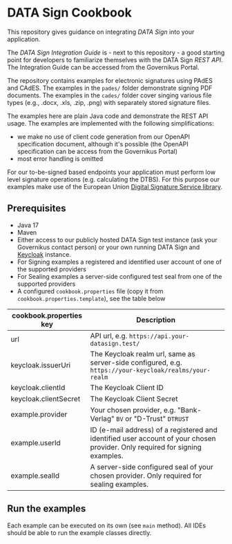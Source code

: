 # DATA Sign Cookbook

This repository gives guidance on integrating *DATA Sign* into your application.

The *DATA Sign Integration Guide* is - next to this repository - a good starting point for developers
to familiarize themselves with the DATA Sign *REST API*. The Integration Guide can be accessed from the Governikus
Portal.

The repository contains examples for electronic signatures using PAdES and CAdES. The examples in the
`pades/` folder demonstrate signing PDF documents. The examples in the `cades/` folder cover singing various file
types (e.g., .docx, .xls, .zip, .png) with separately stored signature files.

The examples here are plain Java code and demonstrate the REST API usage. The examples are implemented
with the following simplifications:

* we make no use of client code generation from our OpenAPI specification document, although it's possible (the OpenAPI
  specification can be access from the Governikus Portal)
* most error handling is omitted

For our to-be-signed based endpoints your application must perform low level signature operations (e.g. calculating the
DTBS).
For this purpose our examples make use of the European
Union [Digital Signature Service library](https://ec.europa.eu/digital-building-blocks/sites/display/DIGITAL/Digital+Signature+Service+-++DSS).

## Prerequisites

* Java 17
* Maven
* Either access to our publicly hosted DATA Sign test instance (ask your Governikus contact person)
  or your own running DATA Sign and [Keycloak](https://www.keycloak.org/) instance.
* For Signing examples a registered and identified user account of one of the supported providers
* For Sealing examples a server-side configured test seal from one of the supported providers
* A configured `cookbook.properties` file (copy it from `cookbook.properties.template`), see the table below

| cookbook.properties key | Description                                                                                                                  |
|-------------------------|------------------------------------------------------------------------------------------------------------------------------|
| url                     | API url, e.g. `https://api.your-datasign.test/`                                                                              |
| keycloak.issuerUri      | The Keycloak realm url, same as server-side configured, e.g. `https://your-keycloak/realms/your-realm`                       |
| keycloak.clientId       | The Keycloak Client ID                                                                                                       |
| keycloak.clientSecret   | The Keycloak Client Secret                                                                                                   |
| example.provider        | Your chosen provider, e.g. "Bank-Verlag" `BV` or "D-Trust" `DTRUST`                                                          |
| example.userId          | ID (e-mail address) of a registered and identified user account of your chosen provider. Only required for signing examples. |
| example.sealId          | A server-side configured seal of your chosen provider. Only required for sealing examples.                                   |

## Run the examples

Each example can be executed on its own (see `main` method).
All IDEs should be able to run the example classes directly.
